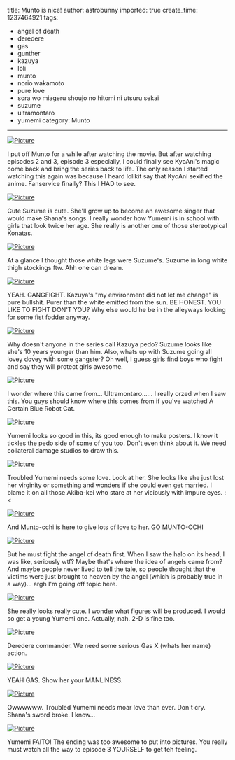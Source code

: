 title: Munto is nice!
author: astrobunny
imported: true
create_time: 1237464921
tags:
- angel of death
- deredere
- gas
- gunther
- kazuya
- loli
- munto
- norio wakamoto
- pure love
- sora wo miageru shoujo no hitomi ni utsuru sekai
- suzume
- ultramontaro
- yumemi
category: Munto
---
 [![](wp-uploads/2009/03/wpid-munto2-6-500x283.jpg "Picture")](/images/wp-uploads/2009/03/wpid-munto2-6.jpg)  
  
I put off Munto for a while after watching the movie. But after watching episodes 2 and 3, episode 3 especially, I could finally see KyoAni's magic come back and bring the series back to life. The only reason I started watching this again was because I heard lolikit say that KyoAni sexified the anime. Fanservice finally? This I HAD to see.  
<!--more-->  
 [![](wp-uploads/2009/03/wpid-munto2-2-500x283.jpg "Picture")](/images/wp-uploads/2009/03/wpid-munto2-2.jpg)  
  
Cute Suzume is cute. She'll grow up to become an awesome singer that would make Shana's songs. I really wonder how Yumemi is in school with girls that look twice her age. She really is another one of those stereotypical Konatas.  
  
 [![](wp-uploads/2009/03/wpid-munto2-3-500x283.jpg "Picture")](/images/wp-uploads/2009/03/wpid-munto2-3.jpg)  
  
At a glance I thought those white legs were Suzume's. Suzume in long white thigh stockings ftw. Ahh one can dream.  
  
 [![](wp-uploads/2009/03/wpid-munto2-4-500x283.jpg "Picture")](/images/wp-uploads/2009/03/wpid-munto2-4.jpg)  
  
YEAH. GANGFIGHT. Kazuya's "my environment did not let me change" is pure bullshit. Purer than the white emitted from the sun. BE HONEST. YOU LIKE TO FIGHT DON'T YOU? Why else would he be in the alleyways looking for some fist fodder anyway.  
  
 [![](wp-uploads/2009/03/wpid-munto2-5-500x283.jpg "Picture")](/images/wp-uploads/2009/03/wpid-munto2-5.jpg)  
  
Why doesn't anyone in the series call Kazuya pedo? Suzume looks like she's 10 years younger than him. Also, whats up with Suzume going all lovey dovey with some gangster? Oh well, I guess girls find boys who fight and say they will protect girls awesome.  
  
 [![](wp-uploads/2009/03/wpid-munto2-7-500x283.jpg "Picture")](/images/wp-uploads/2009/03/wpid-munto2-7.jpg)  
  
I wonder where this came from... Ultramontaro...... I really orzed when I saw this. You guys should know where this comes from if you've watched A Certain Blue Robot Cat.  
  
 [![](wp-uploads/2009/03/wpid-munto2-8-500x283.jpg "Picture")](/images/wp-uploads/2009/03/wpid-munto2-8.jpg)  
  
Yumemi looks so good in this, its good enough to make posters. I know it tickles the pedo side of some of you too. Don't even think about it. We need collateral damage studios to draw this.  
  
 [![](wp-uploads/2009/03/wpid-munto2-9-500x283.jpg "Picture")](/images/wp-uploads/2009/03/wpid-munto2-9.jpg)  
  
Troubled Yumemi needs some love. Look at her. She looks like she just lost her virginity or something and wonders if she could even get married. I blame it on all those Akiba-kei who stare at her viciously with impure eyes. :\<  
  
 [![](wp-uploads/2009/03/wpid-munto2-11-500x283.jpg "Picture")](/images/wp-uploads/2009/03/wpid-munto2-11.jpg)  
  
And Munto-cchi is here to give lots of love to her. GO MUNTO-CCHI  
  
 [![](wp-uploads/2009/03/wpid-munto2-12-500x283.jpg "Picture")](/images/wp-uploads/2009/03/wpid-munto2-12.jpg)  
  
But he must fight the angel of death first. When I saw the halo on its head, I was like, seriously wtf? Maybe that's where the idea of angels came from? And maybe people never lived to tell the tale, so people thought that the victims were just brought to heaven by the angel (which is probably true in a way)... argh I'm going off topic here.  
  
 [![](wp-uploads/2009/03/wpid-munto3-1-500x283.jpg "Picture")](/images/wp-uploads/2009/03/wpid-munto3-1.jpg)  
  
She really looks really cute. I wonder what figures will be produced. I would so get a young Yumemi one. Actually, nah. 2-D is fine too.  
  
 [![](wp-uploads/2009/03/wpid-munto3-3-500x283.jpg "Picture")](/images/wp-uploads/2009/03/wpid-munto3-3.jpg)  
  
Deredere commander. We need some serious Gas X (whats her name) action.  
  
 [![](wp-uploads/2009/03/wpid-munto3-4-500x283.jpg "Picture")](/images/wp-uploads/2009/03/wpid-munto3-4.jpg)  
  
YEAH GAS. Show her your MANLINESS.  
  
 [![](wp-uploads/2009/03/wpid-munto3-6-500x283.jpg "Picture")](/images/wp-uploads/2009/03/wpid-munto3-6.jpg)  
  
Owwwwww. Troubled Yumemi needs moar love than ever. Don't cry. Shana's sword broke. I know...  
  
 [![](wp-uploads/2009/03/wpid-munto3-7-500x283.jpg "Picture")](/images/wp-uploads/2009/03/wpid-munto3-7.jpg)  
  
Yumemi FAITO! The ending was too awesome to put into pictures. You really must watch all the way to episode 3 YOURSELF to get teh feeling.